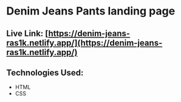 # Denim Jeans Pants landing page
## Live Link: [https://denim-jeans-ras1k.netlify.app/](https://denim-jeans-ras1k.netlify.app/)
## Technologies Used:
* HTML
* CSS
  
